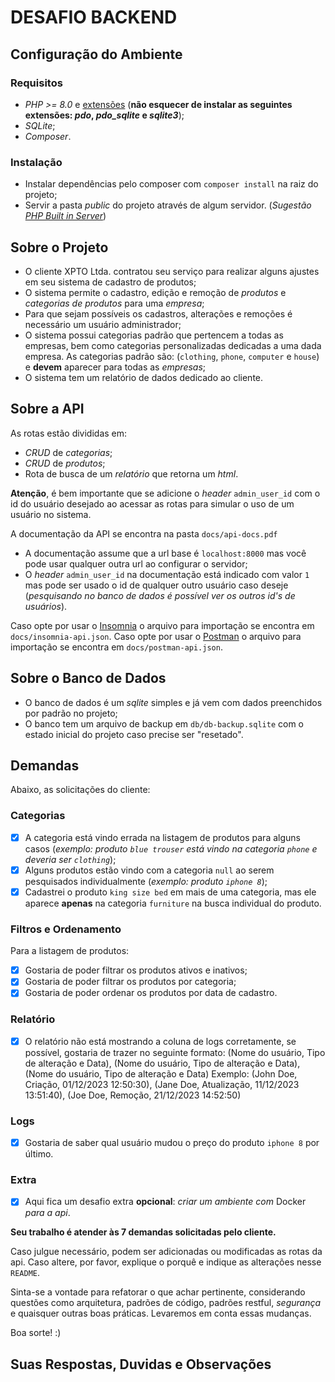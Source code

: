 # DESAFIO BACKEND

## Configuração do Ambiente

### Requisitos

-   _PHP >= 8.0_ e [extensões](https://www.php.net/manual/pt_BR/extensions.php) (**não esquecer de instalar as seguintes extensões: _pdo_, _pdo_sqlite_ e _sqlite3_**);
-   _SQLite_;
-   _Composer_.

### Instalação

-   Instalar dependências pelo composer com `composer install` na raiz do projeto;
-   Servir a pasta _public_ do projeto através de algum servidor.
    (_Sugestão [PHP Built in Server](https://www.php.net/manual/en/features.commandline.webserver.)_)

## Sobre o Projeto

-   O cliente XPTO Ltda. contratou seu serviço para realizar alguns ajustes em seu sistema de cadastro de produtos;
-   O sistema permite o cadastro, edição e remoção de _produtos_ e _categorias de produtos_ para uma _empresa_;
-   Para que sejam possíveis os cadastros, alterações e remoções é necessário um usuário administrador;
-   O sistema possui categorias padrão que pertencem a todas as empresas, bem como categorias personalizadas dedicadas a uma dada empresa. As categorias padrão são: (`clothing`, `phone`, `computer` e `house`) e **devem** aparecer para todas as _empresas_;
-   O sistema tem um relatório de dados dedicado ao cliente.

## Sobre a API

As rotas estão divididas em:

-   _CRUD_ de _categorias_;
-   _CRUD_ de _produtos_;
-   Rota de busca de um _relatório_ que retorna um _html_.

**Atenção**, é bem importante que se adicione o _header_ `admin_user_id` com o id do usuário desejado ao acessar as rotas para simular o uso de um usuário no sistema.

A documentação da API se encontra na pasta `docs/api-docs.pdf`

-   A documentação assume que a url base é `localhost:8000` mas você pode usar qualquer outra url ao configurar o servidor;
-   O _header_ `admin_user_id` na documentação está indicado com valor `1` mas pode ser usado o id de qualquer outro usuário caso deseje (_pesquisando no banco de dados é possível ver os outros id's de usuários_).

Caso opte por usar o [Insomnia](https://insomnia.rest/) o arquivo para importação se encontra em `docs/insomnia-api.json`.
Caso opte por usar o [Postman](https://www.postman.com/) o arquivo para importação se encontra em `docs/postman-api.json`.

## Sobre o Banco de Dados

-   O banco de dados é um _sqlite_ simples e já vem com dados preenchidos por padrão no projeto;
-   O banco tem um arquivo de backup em `db/db-backup.sqlite` com o estado inicial do projeto caso precise ser "resetado".

## Demandas

Abaixo, as solicitações do cliente:

### Categorias

-   [x] A categoria está vindo errada na listagem de produtos para alguns casos
        (_exemplo: produto `blue trouser` está vindo na categoria `phone` e deveria ser `clothing`_);
-   [x] Alguns produtos estão vindo com a categoria `null` ao serem pesquisados individualmente (_exemplo: produto `iphone 8`_);
-   [x] Cadastrei o produto `king size bed` em mais de uma categoria, mas ele aparece **apenas** na categoria `furniture` na busca individual do produto.

### Filtros e Ordenamento

Para a listagem de produtos:

-   [x] Gostaria de poder filtrar os produtos ativos e inativos;
-   [x] Gostaria de poder filtrar os produtos por categoria;
-   [x] Gostaria de poder ordenar os produtos por data de cadastro.

### Relatório

-   [x] O relatório não está mostrando a coluna de logs corretamente, se possível, gostaria de trazer no seguinte formato:
        (Nome do usuário, Tipo de alteração e Data),
        (Nome do usuário, Tipo de alteração e Data),
        (Nome do usuário, Tipo de alteração e Data)
        Exemplo:
        (John Doe, Criação, 01/12/2023 12:50:30),
        (Jane Doe, Atualização, 11/12/2023 13:51:40),
        (Joe Doe, Remoção, 21/12/2023 14:52:50)

### Logs

-   [x] Gostaria de saber qual usuário mudou o preço do produto `iphone 8` por último.

### Extra

-   [x] Aqui fica um desafio extra **opcional**: _criar um ambiente com_ Docker _para a api_.

**Seu trabalho é atender às 7 demandas solicitadas pelo cliente.**

Caso julgue necessário, podem ser adicionadas ou modificadas as rotas da api. Caso altere, por favor, explique o porquê e indique as alterações nesse `README`.

Sinta-se a vontade para refatorar o que achar pertinente, considerando questões como arquitetura, padrões de código, padrões restful, _segurança_ e quaisquer outras boas práticas. Levaremos em conta essas mudanças.

Boa sorte! :)

## Suas Respostas, Duvidas e Observações
